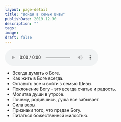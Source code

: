 ```yaml
---
layout: page-detail
title: "Войди в семью Шивы"
publishDate: 2019.12.30
description: ""
tags:
image:
draft: false
---
```


<audio title="2019.12.30 - Войди в семью Шивы.mp3" src="/upload/iblock/332/3322f99834e7eb1952eb4e79de2dad42.mp3" controls=""></audio>

* Всегда думать о Боге.
* Как жить в Боге всегда.
* Оставить все и войти в семью Шивы.
* Поклонение Богу - это всегда счатье и радость.
* Молитва души в утробе.
* Почему, родившись, душа все забывает.
* Сила веры.
* Признаки того, что предан Богу.
* Питаться божественной милостью.

  
